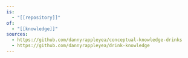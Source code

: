 ```yaml
---
is:
  - "[[repository]]"
of:
  - "[[knowledge]]"
sources:
  - https://github.com/dannyrappleyea/conceptual-knowledge-drinks
  - https://github.com/dannyrappleyea/drink-knowledge
---
```


